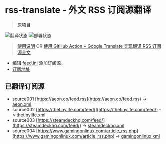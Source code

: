 # rss-translate - 外文 RSS 订阅源翻译
> [原项目](https://github.com/talengu/rss-translate)

![翻译状态](https://github.com/Juijote/rss-translate-1/workflows/circle_translate/badge.svg)
![部署状态](https://github.com/Juijote/rss-translate-1/workflows/Deploy/badge.svg)

> [使用说明](https://github.com/talengu/rss-translate/issues/2) OR [使用 GitHub Action + Google Translate 实现翻译 RSS 订阅源全文](https://www.tjsky.net/tutorial/644)

- 编辑 [feed.ini](https://github.com/Juijote/rss-translate-1/edit/main/test.ini) 添加订阅源。
- [订阅地址](https://Juijote.github.io/rss-translate/)

## 已翻译订阅源

 - source001 [https://aeon.co/feed.rss](https://aeon.co/feed.rss) -> [aeon.xml](feed/aeon.xml)
 - source002 [https://thetinylife.com/feed/](https://thetinylife.com/feed/) -> [thetinylife.xml](feed/thetinylife.xml)
 - source003 [https://steamdeckhq.com/feed/](https://steamdeckhq.com/feed/) -> [steamdeckhq.xml](feed/steamdeckhq.xml)
 - source004 [https://www.gamingonlinux.com/article_rss.php](https://www.gamingonlinux.com/article_rss.php) -> [gamingonlinux.xml](feed/gamingonlinux.xml)
